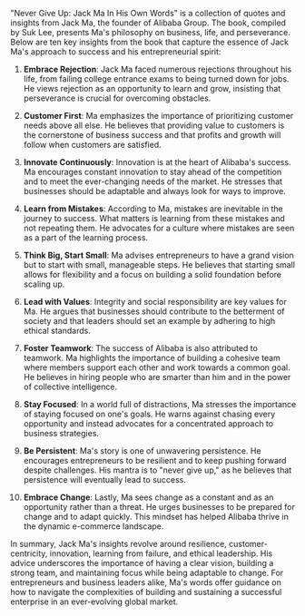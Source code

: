 "Never Give Up: Jack Ma In His Own Words" is a collection of quotes and insights from Jack Ma, the founder of Alibaba Group. The book, compiled by Suk Lee, presents Ma's philosophy on business, life, and perseverance. Below are ten key insights from the book that capture the essence of Jack Ma's approach to success and his entrepreneurial spirit:

1. **Embrace Rejection**: Jack Ma faced numerous rejections throughout his life, from failing college entrance exams to being turned down for jobs. He views rejection as an opportunity to learn and grow, insisting that perseverance is crucial for overcoming obstacles.

2. **Customer First**: Ma emphasizes the importance of prioritizing customer needs above all else. He believes that providing value to customers is the cornerstone of business success and that profits and growth will follow when customers are satisfied.

3. **Innovate Continuously**: Innovation is at the heart of Alibaba's success. Ma encourages constant innovation to stay ahead of the competition and to meet the ever-changing needs of the market. He stresses that businesses should be adaptable and always look for ways to improve.

4. **Learn from Mistakes**: According to Ma, mistakes are inevitable in the journey to success. What matters is learning from these mistakes and not repeating them. He advocates for a culture where mistakes are seen as a part of the learning process.

5. **Think Big, Start Small**: Ma advises entrepreneurs to have a grand vision but to start with small, manageable steps. He believes that starting small allows for flexibility and a focus on building a solid foundation before scaling up.

6. **Lead with Values**: Integrity and social responsibility are key values for Ma. He argues that businesses should contribute to the betterment of society and that leaders should set an example by adhering to high ethical standards.

7. **Foster Teamwork**: The success of Alibaba is also attributed to teamwork. Ma highlights the importance of building a cohesive team where members support each other and work towards a common goal. He believes in hiring people who are smarter than him and in the power of collective intelligence.

8. **Stay Focused**: In a world full of distractions, Ma stresses the importance of staying focused on one's goals. He warns against chasing every opportunity and instead advocates for a concentrated approach to business strategies.

9. **Be Persistent**: Ma's story is one of unwavering persistence. He encourages entrepreneurs to be resilient and to keep pushing forward despite challenges. His mantra is to "never give up," as he believes that persistence will eventually lead to success.

10. **Embrace Change**: Lastly, Ma sees change as a constant and as an opportunity rather than a threat. He urges businesses to be prepared for change and to adapt quickly. This mindset has helped Alibaba thrive in the dynamic e-commerce landscape.

In summary, Jack Ma's insights revolve around resilience, customer-centricity, innovation, learning from failure, and ethical leadership. His advice underscores the importance of having a clear vision, building a strong team, and maintaining focus while being adaptable to change. For entrepreneurs and business leaders alike, Ma's words offer guidance on how to navigate the complexities of building and sustaining a successful enterprise in an ever-evolving global market.